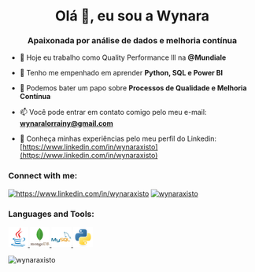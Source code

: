 <h1 align="center">Olá 👋, eu sou a Wynara</h1>
<h3 align="center">Apaixonada por análise de dados e melhoria contínua</h3>

- 🔭 Hoje eu trabalho como Quality Performance lll na **@Mundiale**

- 🌱 Tenho me empenhado em aprender **Python, SQL e Power BI**

- 💬 Podemos bater um papo sobre **Processos de Qualidade e Melhoria Contínua**

- 📫 Você pode entrar em contato comigo pelo meu e-mail: **wynaralorrainy@gmail.com**

- 📄 Conheça minhas experiências pelo meu perfil do Linkedin: [https://www.linkedin.com/in/wynaraxisto](https://www.linkedin.com/in/wynaraxisto)

<h3 align="left">Connect with me:</h3>
<p align="left">
<a href="https://linkedin.com/in/https://www.linkedin.com/in/wynaraxisto" target="blank"><img align="center" src="https://raw.githubusercontent.com/rahuldkjain/github-profile-readme-generator/master/src/images/icons/Social/linked-in-alt.svg" alt="https://www.linkedin.com/in/wynaraxisto" height="30" width="40" /></a>
<a href="https://instagram.com/wynaraxisto" target="blank"><img align="center" src="https://raw.githubusercontent.com/rahuldkjain/github-profile-readme-generator/master/src/images/icons/Social/instagram.svg" alt="wynaraxisto" height="30" width="40" /></a>
</p>

<h3 align="left">Languages and Tools:</h3>
<p align="left"> <a href="https://www.java.com" target="_blank" rel="noreferrer"> <img src="https://raw.githubusercontent.com/devicons/devicon/master/icons/java/java-original.svg" alt="java" width="40" height="40"/> </a> <a href="https://www.mongodb.com/" target="_blank" rel="noreferrer"> <img src="https://raw.githubusercontent.com/devicons/devicon/master/icons/mongodb/mongodb-original-wordmark.svg" alt="mongodb" width="40" height="40"/> </a> <a href="https://www.mysql.com/" target="_blank" rel="noreferrer"> <img src="https://raw.githubusercontent.com/devicons/devicon/master/icons/mysql/mysql-original-wordmark.svg" alt="mysql" width="40" height="40"/> </a> <a href="https://www.python.org" target="_blank" rel="noreferrer"> <img src="https://raw.githubusercontent.com/devicons/devicon/master/icons/python/python-original.svg" alt="python" width="40" height="40"/> </a> </p>

<p><img align="center" src="https://github-readme-stats.vercel.app/api/top-langs?username=wynaraxisto&show_icons=true&locale=en&layout=compact" alt="wynaraxisto" /></p>
